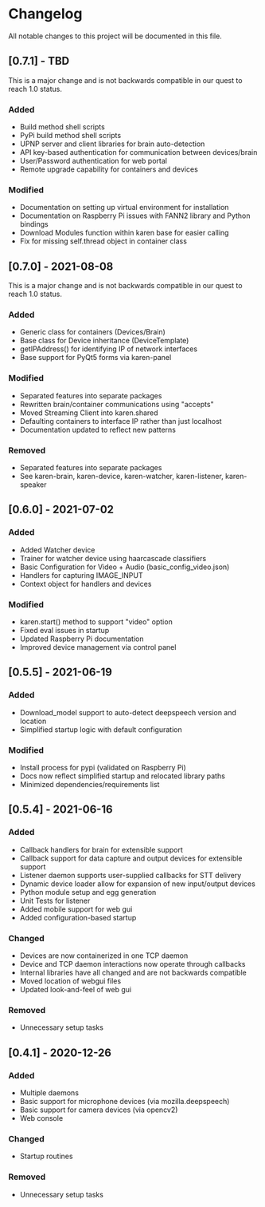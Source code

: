 # Changelog

All notable changes to this project will be documented in this file.

## [0.7.1] - TBD

This is a major change and is not backwards compatible in our quest to reach 1.0 status.

### Added

- Build method shell scripts
- PyPi build method shell scripts
- UPNP server and client libraries for brain auto-detection
- API key-based authentication for communication between devices/brain
- User/Password authentication for web portal
- Remote upgrade capability for containers and devices

### Modified

- Documentation on setting up virtual environment for installation
- Documentation on Raspberry Pi issues with FANN2 library and Python bindings
- Download Modules function within karen base for easier calling
- Fix for missing self.thread object in container class

## [0.7.0] - 2021-08-08 

This is a major change and is not backwards compatible in our quest to reach 1.0 status.

### Added

- Generic class for containers (Devices/Brain)
- Base class for Device inheritance (DeviceTemplate)
- getIPAddress() for identifying IP of network interfaces
- Base support for PyQt5 forms via karen-panel

### Modified

- Separated features into separate packages
- Rewritten brain/container communications using "accepts"
- Moved Streaming Client into karen.shared
- Defaulting containers to interface IP rather than just localhost
- Documentation updated to reflect new patterns

### Removed

- Separated features into separate packages
- See karen-brain, karen-device, karen-watcher, karen-listener, karen-speaker

## [0.6.0] - 2021-07-02

### Added

- Added Watcher device
- Trainer for watcher device using haarcascade classifiers
- Basic Configuration for Video + Audio (basic_config_video.json)
- Handlers for capturing IMAGE_INPUT
- Context object for handlers and devices

### Modified

- karen.start() method to support "video" option
- Fixed eval issues in startup
- Updated Raspberry Pi documentation
- Improved device management via control panel

## [0.5.5] - 2021-06-19

### Added

- Download_model support to auto-detect deepspeech version and location
- Simplified startup logic with default configuration

### Modified 

- Install process for pypi (validated on Raspberry Pi)
- Docs now reflect simplified startup and relocated library paths
- Minimized dependencies/requirements list


## [0.5.4] - 2021-06-16

### Added

- Callback handlers for brain for extensible support
- Callback support for data capture and output devices for extensible support
- Listener daemon supports user-supplied callbacks for STT delivery
- Dynamic device loader allow for expansion of new input/output devices
- Python module setup and egg generation
- Unit Tests for listener
- Added mobile support for web gui
- Added configuration-based startup

### Changed

- Devices are now containerized in one TCP daemon
- Device and TCP daemon interactions now operate through callbacks
- Internal libraries have all changed and are not backwards compatible
- Moved location of webgui files
- Updated look-and-feel of web gui

### Removed

- Unnecessary setup tasks


## [0.4.1] - 2020-12-26

### Added

- Multiple daemons 
- Basic support for microphone devices (via mozilla.deepspeech)
- Basic support for camera devices (via opencv2)
- Web console

### Changed

- Startup routines

### Removed

- Unnecessary setup tasks
